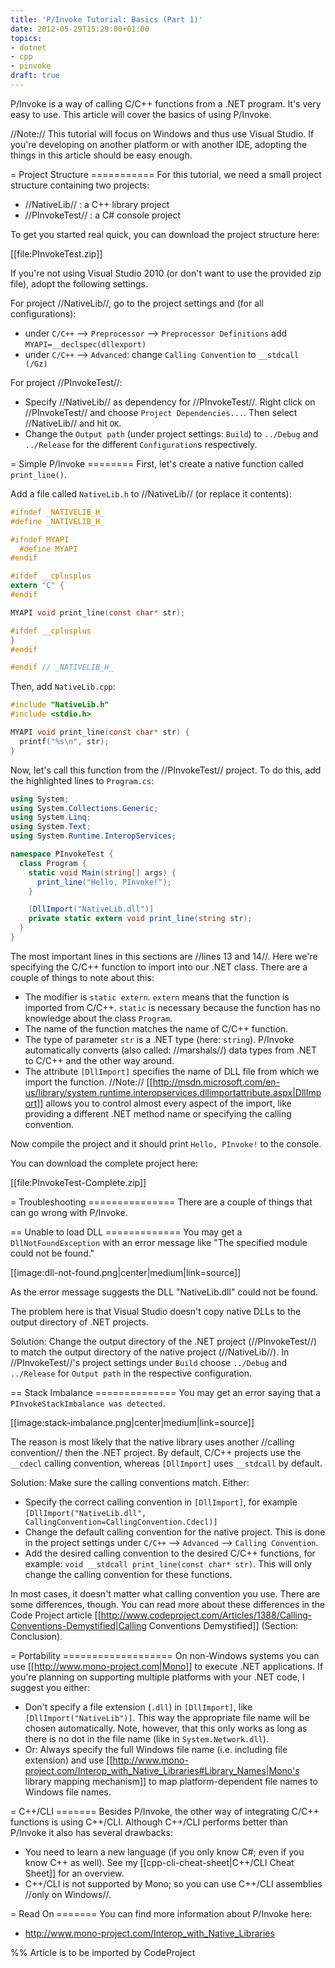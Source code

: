 ```yaml
---
title: 'P/Invoke Tutorial: Basics (Part 1)'
date: 2012-05-29T15:29:00+01:00
topics:
- dotnet
- cpp
- pinvoke
draft: true
---
```


P/Invoke is a way of calling C/C++ functions from a .NET program. It's very easy to use. This article will cover the basics of using P/Invoke.

//Note:// This tutorial will focus on Windows and thus use Visual Studio. If you're developing on another platform or with another IDE, adopting the things in this article should be easy enough.

<!--more-->

= Project Structure ===========
For this tutorial, we need a small project structure containing two projects:

 * //NativeLib// : a C++ library project
 * //PInvokeTest// : a C# console project

To get you started real quick, you can download the project structure here:

  [[file:PInvokeTest.zip]]

If you're not using Visual Studio 2010 (or don't want to use the provided zip file), adopt the following settings.

For project //NativeLib//, go to the project settings and (for all configurations):

 * under `C/C++` --> `Preprocessor` --> `Preprocessor Definitions` add `MYAPI=__declspec(dllexport)`
 * under `C/C++` --> `Advanced`: change `Calling Convention` to `__stdcall (/Gz)`

For project //PInvokeTest//:

 * Specify //NativeLib// as dependency for //PInvokeTest//. Right click on //PInvokeTest// and choose `Project Dependencies...`. Then select //NativeLib// and hit `OK`.
 * Change the `Output path` (under project settings: `Build`) to `../Debug` and `../Release` for the different `Configuration`s respectively.

= Simple P/Invoke ========
First, let's create a native function called `print_line()`.

Add a file called `NativeLib.h` to //NativeLib// (or replace it contents):

```c
#ifndef _NATIVELIB_H_
#define _NATIVELIB_H_

#ifndef MYAPI
  #define MYAPI
#endif

#ifdef __cplusplus
extern "C" {
#endif

MYAPI void print_line(const char* str);

#ifdef __cplusplus
}
#endif

#endif // _NATIVELIB_H_
```

Then, add `NativeLib.cpp`:

```c
#include "NativeLib.h"
#include <stdio.h>

MYAPI void print_line(const char* str) {
  printf("%s\n", str);
}
```

Now, let's call this function from the //PInvokeTest// project. To do this, add the highlighted lines to `Program.cs`:

```c# line=1 highlight=5,10,13,14
using System;
using System.Collections.Generic;
using System.Linq;
using System.Text;
using System.Runtime.InteropServices;

namespace PInvokeTest {
  class Program {
    static void Main(string[] args) {
      print_line("Hello, PInvoke!");
    }

    [DllImport("NativeLib.dll")]
    private static extern void print_line(string str);
  }
}
```

The most important lines in this sections are //lines 13 and 14//. Here we're specifying the C/C++ function to import into our .NET class. There are a couple of things to note about this:

 * The modifier is `static extern`. `extern` means that the function is imported from C/C++. `static` is necessary because the function has no knowledge about the class `Program`.
 * The name of the function matches the name of C/C++ function.
 * The type of parameter `str` is a .NET type (here: `string`). P/Invoke automatically converts (also called: //marshals//) data types from .NET to C/C++ and the other way around.
 * The attribute `[DllImport]` specifies the name of DLL file from which we import the function. //Note:// [[http://msdn.microsoft.com/en-us/library/system.runtime.interopservices.dllimportattribute.aspx|DllImport]] allows you to control almost every aspect of the import, like providing a different .NET method name or specifying the calling convention.

Now compile the project and it should print `Hello, PInvoke!` to the console.

You can download the complete project here:

  [[file:PInvokeTest-Complete.zip]]

= Troubleshooting ===============
There are a couple of things that can go wrong with P/Invoke.

== Unable to load DLL =============
You may get a `DllNotFoundException` with an error message like "The specified module could not be found."

[[image:dll-not-found.png|center|medium|link=source]]

As the error message suggests the DLL "NativeLib.dll" could not be found.

The problem here is that Visual Studio doesn't copy native DLLs to the output directory of .NET projects.

Solution: Change the output directory of the .NET project (//PInvokeTest//) to match the output directory of the native project (//NativeLib//). In //PInvokeTest//'s project settings under `Build` choose `../Debug` and `../Release` for `Output path` in the respective configuration.

== Stack Imbalance ==============
You may get an error saying that a `PInvokeStackImbalance was detected`.

[[image:stack-imbalance.png|center|medium|link=source]]

The reason is most likely that the native library uses another //calling convention// then the .NET project. By default, C/C++ projects use the `__cdecl` calling convention, whereas `[DllImport]` uses `__stdcall` by default.

Solution: Make sure the calling conventions match. Either:

 * Specify the correct calling convention in `[DllImport]`, for example `[DllImport("NativeLib.dll", CallingConvention=CallingConvention.Cdecl)]`
 * Change the default calling convention for the native project. This is done in the project settings under `C/C++` --> `Advanced` --> `Calling Convention`.
 * Add the desired calling convention to the desired C/C++ functions, for example: `void __stdcall print_line(const char* str)`. This will only change the calling convention for these functions.

In most cases, it doesn't matter what calling convention you use. There are some differences, though. You can read more about these differences in the Code Project article [[http://www.codeproject.com/Articles/1388/Calling-Conventions-Demystified|Calling Conventions Demystified]] (Section: Conclusion).

= Portability ===================
On non-Windows systems you can use [[http://www.mono-project.com|Mono]] to execute .NET applications. If you're planning on supporting multiple platforms with your .NET code, I suggest you either:

 * Don't specify a file extension (`.dll`) in `[DllImport]`, like `[DllImport("NativeLib")]`. This way the appropriate file name will be chosen automatically. Note, however, that this only works as long as there is no dot in the file name (like in `System.Network.dll`).
 * Or: Always specify the full Windows file name (i.e. including file extension) and use [[http://www.mono-project.com/Interop_with_Native_Libraries#Library_Names|Mono's library mapping mechanism]] to map platform-dependent file names to Windows file names.

= C++/CLI =======
Besides P/Invoke, the other way of integrating C/C++ functions is using C++/CLI. Although C++/CLI performs better than P/Invoke it also has several drawbacks:

 * You need to learn a new language (if you only know C#; even if you know C++ as well). See my [[cpp-cli-cheat-sheet|C++/CLI Cheat Sheet]] for an overview.
 * C++/CLI is not supported by Mono; so you can use C++/CLI assemblies //only on Windows//.

= Read On =======
You can find more information about P/Invoke here:

 * http://www.mono-project.com/Interop_with_Native_Libraries

%% Article is to be imported by CodeProject
<a href="http://www.codeproject.com/script/Articles/BlogFeedList.aspx?amid=274673" rel="tag" style="display:none">CodeProject</a>
